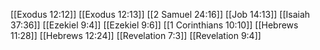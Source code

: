 [[Exodus 12:12]]
[[Exodus 12:13]]
[[2 Samuel 24:16]]
[[Job 14:13]]
[[Isaiah 37:36]]
[[Ezekiel 9:4]]
[[Ezekiel 9:6]]
[[1 Corinthians 10:10]]
[[Hebrews 11:28]]
[[Hebrews 12:24]]
[[Revelation 7:3]]
[[Revelation 9:4]]
